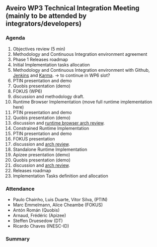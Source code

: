 ## Aveiro WP3 Technical Integration Meeting (mainly to be attended by integrators/developers)

### Agenda

1. Objectives review (5 min)
 1. Methodology and Continuous Integration environment agreement
 2. Phase 1 Releases roadmap
 3. Initial Implementation tasks allocation
2. Methodology and Continuous Integration environment with Github, [Jenkins](http://jenkins-ci.org/) and [Karma](http://karma-runner.github.io/0.13/index.html). -> to continue in WP6 slot?
 1. PTIN presentation and demo
 2. Quobis presentation (demo)
 3. FOKUS (WP6) 
 4. discussion and methodology draft. 
3. Runtime Browser Implementation (move full runtime implementation here)
 1. PTIN presentation and demo
 2. Quobis presentation (demo)
 3. discussion and [runtime browser arch review](../specs/runtime/implementation/browser-runtime.md). 
4. Constrained Runtime Implementation
 1. PTIN presentation and demo
 2. FOKUS presentation 
 3. discussion and [arch review](../specs/runtime/implementation/gw-runtime.md). 
5. Standalone Runtime Implementation
 1. Apizee presentation (demo)
 2. Quobis presentation (demo)
 3. discussion and [arch review](../specs/runtime/implementation/standalon-runtime.md). 
6. Releases roadmap
7. Implementation Tasks definition and allocation

### Attendance

* Paulo Chainho, Luis Duarte, Vitor Silva,  (PTIN)
* Marc Emmelmann, Alice Cheambe (FOKUS)
* Antón Román (Quobis)
* Arnaud, Frédéric (Apizee)
* Steffen Druesedow (DT)
* Ricardo Chaves (INESC-ID)

### Summary

